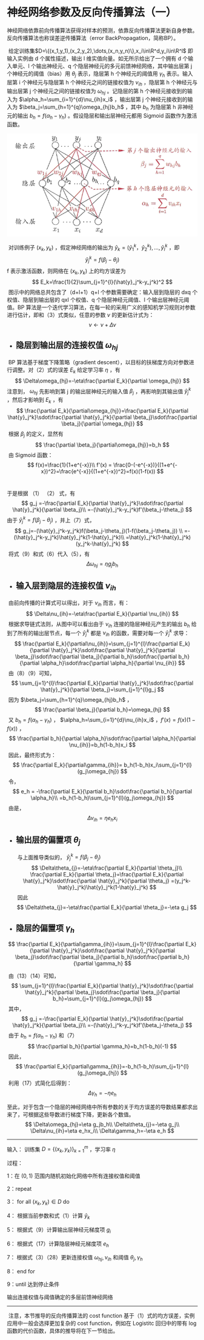 # 神经网络参数及反向传播算法（一）

​		神经网络依靠前向传播算法获得对样本的预测，依靠反向传播算法更新自身参数。反向传播算法也称误差逆传播算法（error BackPropagation，简称BP）。

​		给定训练集$D=\{(x_1,y_1),(x_2,y_2),\dots,(x_n,y_n)\},x_i\in\R^d,y_i\in\R^l$ 即输入实例由 d 个属性描述，输出 l 维实值向量。如无所示给出了一个拥有 d 个输入单元、l 个输出神经元、q 个隐层神经元的多元前馈神经网络，其中输出层第 j 个神经元的阈值（bias）用 $\theta_j$ 表示，隐层第 h 个神经元的阈值用 $\gamma_h$ 表示。输入层第 i 个神经元与隐层第 h 个神经元之间的链接权值为 $\nu_{ih}$ ，隐层第 h 个神经元与输出层第 j 个神经元之间的链接权值为 $\omega_{hj}$ 。记隐层的第 h 个神经元接收到的输入为 $\alpha_h=\sum_{i=1}^{d}\nu_{ih}x_i$ ，输出层第 j 个神经元接收到的输入为 $\beta_j=\sum_{h=1}^{q}\omega_{hj}b_h$ ，其中 $b_h$ 为隐层第 h 非神经元的输出 $b_h=f(\alpha_h-\gamma_h)$ 。假设隐层和输出层神经元都用 Sigmoid 函数作为激活函数。

![](images/屏幕截图(17)_看图王.png)

​		对训练例子 $(x_k,y_k)$ ，假定神经网络的输出为 $\hat{y}_k=(\hat{y}_1^k，\hat{y}_2^k),\dots,\hat{y}_l^k$ ，即
$$
\hat{y}_j^k = f(\beta_j-\theta_j)
$$
f 表示激活函数，则网络在 $(x_k,y_k)$ 上的均方误差为
$$
E_k=\frac{1}{2}\sum_{j=1}^{l}(\hat{y}_j^k-y_j^k)^2
$$
​		图示中的网络总共包含了（d+l+1）q+l 个参数需要确定：输入层到隐层的 dxq 个权值、隐层到输出层的 qxl 个权值、q 个隐层神经元阈值、l 个输出层神经元阈值。BP 算法是一个迭代学习算法，在每一轮的采用广义的感知机学习规则对参数进行估计，即和（3）式类似，任意的参数 $\nu$ 的更新估计式为：
$$
\nu\leftarrow\nu+\Delta\nu
$$




* ## 隐层到输出层的连接权值 $\omega_{hj}$

​		BP 算法基于梯度下降策略（gradient descent），以目标的扶梯度方向对参数进行调整。对（2）式的误差 $E_k$ 给定学习率 $\eta$ ，有
$$
\Delta\omega_{hj}=-\eta\frac{\partial E_k}{\partial \omega_{hj}}
$$
注意到， $\omega_{hj}$ 先影响到第 j 的输出层神经元的输入值 $\beta_j$ ，再影响到其输出值 $\hat{y}_j^k$ ，然后才影响到 $E_k$ ，有
$$
\frac{\partial E_k}{\partial\omega_{hj}}=\frac{\partial E_k}{\partial \hat{y}_j^k}\sdot\frac{\partial \hat{y}_j^k}{\partial \beta_j}\sdot\frac{\partial \beta_j}{\partial \omega_{hj}}
$$
​		根据 $\beta_j$ 的定义，显然有
$$
\frac{\partial \beta_j}{\partial\omega_{hj}}=b_h
$$
​		由 Sigmoid 函数：
$$
f(x)=\frac{1}{1+e^{-x}}\\
f'(x) = \frac{0-(-e^{-x})}{(1+e^{-x})^2}=\frac{e^{-x}}{(1+e^{-x})^2}=f(x)(1-f(x))
$$
​	

于是根据 （1） （2） 式，有
$$
g_j =-\frac{\partial E_k}{\partial \hat{y}_j^k}\sdot\frac{\partial \hat{y}_j^k}{\partial \beta_j}\\
=-(\hat{y}_j^k-y_j^k)f'(\beta_j-\theta_j)
$$
由于 $\hat{y}_j^k = f(\beta_j-\theta_j)$ ，并上（7）式，
$$
g_j=-(\hat{y}_j^k-y_j^k)f(\beta_j-\theta_j)(1-f(\beta_j-\theta_j))
\\
=-(\hat{y}_j^k-y_j^k)\hat{y}_j^k(1-\hat{y}_j^k)\\
=\hat{y}_j^k(1-\hat{y}_j^k)(y_j^k-\hat{y}_j^k)
$$
​		将式（9）和式（6）代入（5），有
$$
\Delta\omega_{hj}=\eta g_jb_h
$$




* ## 输入层到隐层的连接权值 $\nu_{ih}$

​		由前向传播的计算式可以得出，对于 $\nu_{ih}$ 而言，有：
$$
\Delta\nu_{ih}=-\eta\frac{\partial E_k}{\partial \nu_{ih}}
$$
​		根据求导链式法则，从图中可以看出由于 $\nu_{ih}$ 连接的隐层神经元产生的输出 $b_h$ 给到了所有的输出层节点，每一个 $\hat{y}_j^k$ 都是 $\nu_{ih}$ 的函数，需要对每一个 $\hat{y}_j^k$ 求导：
$$
\frac{\partial E_k}{\partial\nu_{ih}}=\sum_{j=1}^{l}\frac{\partial E_k}{\partial \hat{y}_j^k}\sdot\frac{\partial \hat{y}_j^k}{\partial \beta_j}\sdot\frac{\partial \beta_j}{\partial b_h}\sdot\frac{\partial b_h}{\partial \alpha_h}\sdot\frac{\partial \alpha_h}{\partial \nu_{ih}}
$$
​		由（8）（9）可知，
$$
\sum_{j=1}^{l}\frac{\partial E_k}{\partial \hat{y}_j^k}\sdot\frac{\partial \hat{y}_j^k}{\partial \beta_j}=\sum_{j=1}^{l}g_j
$$
​		因为 $\beta_j=\sum_{h=1}^{q}\omega_{hj}b_h$ ，
$$
\frac{\partial \beta_j}{\partial b_h}=\omega_{hj}
$$
​		又 $b_h=f(\alpha_h-\gamma_h)$ ， $\alpha_h=\sum_{i=1}^{d}\nu_{ih}x_i$ ，$f'(x) =f(x)(1-f(x))$ ，
$$
\frac{\partial b_h}{\partial \alpha_h}\sdot\frac{\partial \alpha_h}{\partial \nu_{ih}}=b_h(1-b_h)x_i
$$
​		因此，最终形式为：
$$
\frac{\partial E_k}{\partial\gamma_{ih}}= b_h(1-b_h)x_i\sum_{j=1}^{l}(g_j\omega_{hj})
$$
​		令，
$$
e_h = -\frac{\partial E_k}{\partial b_h}\sdot\frac{\partial b_h}{\partial \alpha_h}\\
=b_h(1-b_h)\sum_{j=1}^{l}(g_j\omega_{hj})
$$
​		由是，
$$
\Delta\nu_{ih}=\eta e_hx_i
$$



* ## 输出层的偏置项 $\theta_j$ 

  ​		与上面推导类似的， $\hat{y}_j^k = f(\beta_j-\theta_j)$
  $$
  \Delta\theta_{j}=-\eta\frac{\partial E_k}{\partial \theta_j}\\
  \frac{\partial E_k}{\partial \theta_j}=\frac{\partial E_k}{\partial \hat{y}_j^k}\sdot\frac{\partial \hat{y}_j^k}{\partial \theta_j}
  =(y_j^k-\hat{y}_j^k)\hat{y}_j^k(1-\hat{y}_j^k)
  $$
  ​		因此
  $$
  \Delta\theta_{j}=-\eta\frac{\partial E_k}{\partial \theta_j}=-\eta g_j
  $$
  



* ## 隐层的偏置项 $\gamma_h$ 

$$
\frac{\partial E_k}{\partial\gamma_{ih}}=\sum_{j=1}^{l}\frac{\partial E_k}{\partial \hat{y}_j^k}\sdot\frac{\partial \hat{y}_j^k}{\partial \beta_j}\sdot\frac{\partial \beta_j}{\partial b_h}\sdot\frac{\partial b_h}{\partial \gamma_h}
$$

​		由（13）（14）可知，
$$
\sum_{j=1}^{l}\frac{\partial E_k}{\partial \hat{y}_j^k}\sdot\frac{\partial \hat{y}_j^k}{\partial \beta_j}\sdot\frac{\partial \beta_j}{\partial b_h}=\sum_{j=1}^{l}(g_j\omega_{hj})
$$
​		其中，
$$
g_j =-\frac{\partial E_k}{\partial \hat{y}_j^k}\sdot\frac{\partial \hat{y}_j^k}{\partial \beta_j}\\
=-(\hat{y}_j^k-y_j^k)f'(\beta_j-\theta_j)
$$
​		由于 $b_h=f(\alpha_h-\gamma_h)$  和（7）
$$
\frac{\partial b_h}{\partial \gamma_h}=b_h(1-b_h)(-1)
$$
​		因此，
$$
\frac{\partial E_k}{\partial\gamma_{ih}}=-b_h(1-b_h)\sum_{j=1}^{l}(g_j\omega_{hj})
$$
​		利用（17）式简化后得到：
$$
\Delta\gamma_h=-\eta e_h
$$


​		至此，对于包含一个隐层的神经网络中所有参数的关于均方误差的导数结果都求出来了，可根据这些导数进行梯度下降，更新各个数值。
$$
\Delta\omega_{hj}=\eta g_jb_h\\
\Delta\theta_{j}=-\eta g_j\\
\Delta\nu_{ih}=\eta e_hx_i\\
\Delta\gamma_h=-\eta e_h
$$

---

输入： 训练集 $D=\{(x_k,y_k)\}^m_{k=1}$ ，学习率 $\eta$ 

过程：

1：在 $(0,1)$ 范围内随机初始化网络中所有连接权值和阈值

2：repeat

3：	for all $(x_k,y_k)\in D$ do 

4：		根据当前参数和式（1）计算 $\hat{y}_k$ 

5：		根据式（9）计算输出层神经元梯度项 $g_i$ 

6：		根据式（17）计算隐层神经元梯度项 $e_h$

7：		根据式（3）（28）更新连接权值 $\omega_{hj},\nu_{ih}$ 和阈值 $\theta_j,\gamma_h$ 

8：	end for

9：until 达到停止条件

输出连接权值与阈值确定的多层前馈神经网络

---

​		注意，本节推导的反向传播算法的 cost function 基于（1）式的均方误差，实例应用中一般会选择更加复杂的 cost function，例如在 Logistitc 回归中的带有 log 函数的代价函数，具体的推导将在下一节给出。